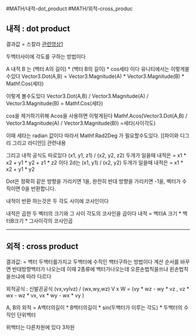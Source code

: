 #MATH/내적-dot_product #MATH/외적-cross_produc

## 내적 : dot product
결과값 = 스칼라
[관련영상1](https://youtu.be/2PrSUK1VrKA)

두백터사이에 각도를 구하는 방법이다

A 내적 B 는
(백터 A의 길이) * (백터 B의 길이)  * cos세타
이다
유니티에서는 이렇게쓸수있다
Vector3.Dot(A,B) =  Vector3.Magnitude(A) * Vector3.Magnitude(B) * Mathf.Cos(세타)

이렇게 볼수도있다
Vector3.Dot(A,B) /  Vector3.Magnitude(A) / Vector3.Magnitude(B) = Mathf.Cos(세타)

cos을 제거하기위해 Acos을 사용하면 이렇게된다
Mathf.Acos(Vector3.Dot(A,B) /  Vector3.Magnitude(A) / Vector3.Magnitude(B)) =세타(사이각도)

이때 세타는 radian 값이다 따라서 Mathf.Rad2Deg 가 필요할수도있다.
[[파이와 디그리 그리고 라디안]] 관련내용

그리고 내적 공식도 따로있다
	(x1, y1, z1) / (x2, y2, z2) 두개가 일을때
	내적은 = x1 * x2 + y1 * y2 + z1 * z2
 이다 2d는
	(x1, y1) / (x2, y2) 두개가 일을때
	내적은 = x1 * x2 + y1 * y2

Dot은 정확히 같은 방향을 가리키면 1을, 완전히 반대 방향을 가리키면 -1을, 벡터가 수직이면 0을 반환합니다.

내적이 반환 하는것은 두 각도 사이에 코사인이다

내적은 곱한 두 벡터의 크기와 그 사이 각도의 코사인을 곱이다
내적 = 백터A 크기 *  백터B크기 * 그사이각의 코사인곱

---
## 외적 : cross product
결과값: = 백터
두백터를가지고 두백터에 수직인 백터구하는 방법이다
계산 순서를 바꾸면 반대방향백터가 나오는데
이때 2종류에 백터가나오는데 오른손법칙을쓰냐 왼손법칙을쓰냐에 따라 다르다

외적공식 : 신발끈공식
	(vx,vylvz) / (wx,wy,wz)
	 V x W = (vy * wz - wy * vz , vz * wx - wz * vx, vx * wy - wx * vy )

A, B의 외적 = A백터의길이 * B백터의길이 * sin(두백터가 이루는 각도) * 두백터의 수직인 단위백터


위백터는 다른차원에 있다 3차원
